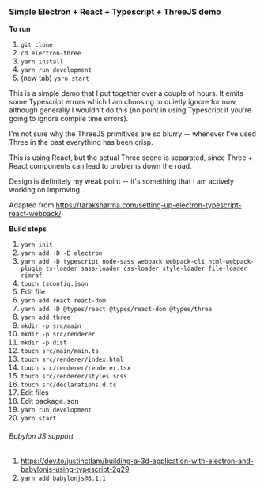 
### Simple Electron + React + Typescript + ThreeJS demo

**To run**

1. `git clone`
2. `cd electron-three`
3. `yarn install`
4. `yarn run development`
5. (new tab) `yarn start`

This is a simple demo that I put together over a couple of hours. It emits some Typescript errors which I am choosing to quietly ignore for now, although generally I wouldn't do this (no point in using Typescript if you're going to ignore compile time errors).

I'm not sure why the ThreeJS primitives are so blurry -- whenever I've used Three in the past everything has been crisp.

This is using React, but the actual Three scene is separated, since Three + React components can lead to problems down the road.

Design is definitely my weak point -- it's something that I am actively working on improving.

Adapted from https://taraksharma.com/setting-up-electron-typescript-react-webpack/

**Build steps**

1. `yarn init`
2. `yarn add -D -E electron`
3. `yarn add -D typescript node-sass webpack webpack-cli html-webpack-plugin ts-loader sass-loader css-loader style-loader file-loader rimraf`
4. `touch tsconfig.json`
5. Edit file
5. `yarn add react react-dom`
6. `yarn add -D @types/react @types/react-dom @types/three`
7. `yarn add three`
8. `mkdir -p src/main`
9. `mkdir -p src/renderer`
10. `mkdir -p dist`
11. `touch src/main/main.ts`
12. `touch src/renderer/index.html`
13. `touch src/renderer/renderer.tsx`
14. `touch src/renderer/styles.scss`
15. `touch src/declarations.d.ts`
16. Edit files
17. Edit package.json
18. `yarn run development`
19. `yarn start`



###### Babylon JS support

1. https://dev.to/justinctlam/building-a-3d-application-with-electron-and-babylonjs-using-typescript-2g29
2. `yarn add babylonjs@3.1.1`
